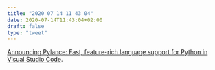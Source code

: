 ```yaml
---
title: "2020 07 14 11 43 04"
date: 2020-07-14T11:43:04+02:00
draft: false
type: "tweet"
---
```

[Announcing Pylance: Fast, feature-rich language support for Python in Visual Studio Code](https://devblogs.microsoft.com/python/announcing-pylance-fast-feature-rich-language-support-for-python-in-visual-studio-code/).
